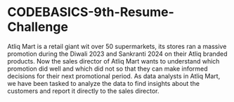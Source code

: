 # CODEBASICS-9th-Resume-Challenge
Atliq Mart is a retail giant wit over 50 supermarkets, its stores ran a massive promotion during the Diwali 2023 and Sankranti 2024 on their Atliq branded products. Now the sales director of Atliq Mart wants to understand which promotion did well and which did not so that they can make informed decisions for their next promotional period.
As data analysts in Atliq Mart, we have been tasked to analyze the data to find insights about the customers and report it directly to the sales director.

